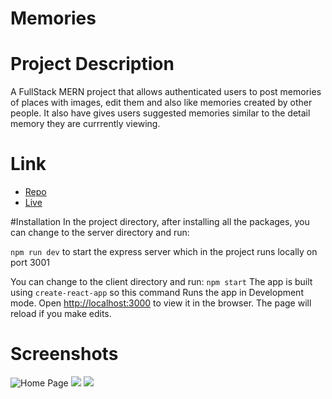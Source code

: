 # Memories

# Project Description
A FullStack MERN project that allows authenticated users to post memories of places with images, edit them and also like memories created by other people. It also have gives
users suggested memories similar to the detail memory they are currrently viewing. 

# Link
- [Repo](https://github.com/MikeReal116/Memories> "<Memories app> Repo")
- [Live](<https://kwakumemories.netlify.app/memories> "Live View")

#Installation
In the project directory, after installing all the packages, you can change to the server directory and run:

 `npm run dev` to start the express server which in the project runs locally on port 3001

You can change to the client directory and run:
`npm start`
The app is built using `create-react-app` so this command Runs the app in Development mode. Open [http://localhost:3000](http://localhost:3000) to view it in the browser. 
The page will reload if you make edits.

# Screenshots
![Home Page](https://i.ibb.co/VSVtzJC/Capture.jpg "Home Page")
![](https://i.ibb.co/vqwBP7B/Capture3.jpg)
![](https://i.ibb.co/DzPDXtN/Capture2.jpg)

